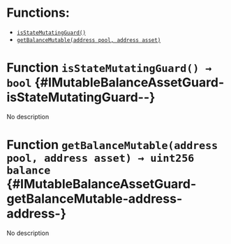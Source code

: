 

# Functions:
- [`isStateMutatingGuard()`](#IMutableBalanceAssetGuard-isStateMutatingGuard--)
- [`getBalanceMutable(address pool, address asset)`](#IMutableBalanceAssetGuard-getBalanceMutable-address-address-)



# Function `isStateMutatingGuard() → bool` {#IMutableBalanceAssetGuard-isStateMutatingGuard--}
No description




# Function `getBalanceMutable(address pool, address asset) → uint256 balance` {#IMutableBalanceAssetGuard-getBalanceMutable-address-address-}
No description




